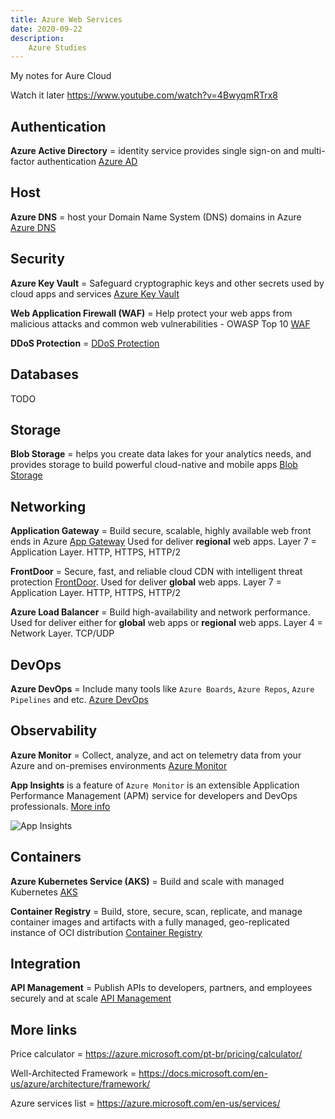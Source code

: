 ```yaml
---
title: Azure Web Services
date: 2020-09-22
description:
    Azure Studies
---
```


My notes for Aure Cloud
<!--more-->

Watch it later https://www.youtube.com/watch?v=4BwyqmRTrx8

## Authentication

**Azure Active Directory** = identity service provides single sign-on and multi-factor authentication [Azure AD](https://azure.microsoft.com/en-us/services/active-directory/#overview)

## Host

**Azure DNS** = host your Domain Name System (DNS) domains in Azure [Azure DNS](https://azure.microsoft.com/en-us/services/dns/#overview)

## Security

**Azure Key Vault** = Safeguard cryptographic keys and other secrets used by cloud apps and services [Azure Key Vault](https://azure.microsoft.com/en-us/services/key-vault/#overview)

**Web Application Firewall (WAF)** = Help protect your web apps from malicious attacks and common web vulnerabilities - OWASP Top 10 [WAF](https://azure.microsoft.com/en-us/services/web-application-firewall/#overview)

**DDoS Protection** = [DDoS Protection](https://azure.microsoft.com/en-us/services/ddos-protection/)

## Databases

TODO

## Storage

**Blob Storage** = helps you create data lakes for your analytics needs, and provides storage to build powerful cloud-native and mobile apps [Blob Storage](https://azure.microsoft.com/en-us/services/storage/blobs/#overview)

## Networking

**Application Gateway** = Build secure, scalable, highly available web front ends in Azure [App Gateway](https://azure.microsoft.com/en-us/services/application-gateway/) Used for deliver __**regional**__ web apps. Layer 7 = Application Layer. HTTP, HTTPS, HTTP/2

**FrontDoor** = Secure, fast, and reliable cloud CDN with intelligent threat protection [FrontDoor](https://azure.microsoft.com/en-us/services/frontdoor/). Used for deliver __**global**__ web apps. Layer 7 = Application Layer. HTTP, HTTPS, HTTP/2

**Azure Load Balancer** = Build high-availability and network performance. Used for deliver either for __**global**__ web apps or __**regional**__ web apps. Layer 4 = Network Layer. TCP/UDP

## DevOps

**Azure DevOps** = Include many tools like `Azure Boards`, `Azure Repos`, `Azure Pipelines` and etc. [Azure DevOps](https://azure.microsoft.com/en-us/services/devops/#overview)

## Observability

**Azure Monitor** = Collect, analyze, and act on telemetry data from your Azure and on-premises environments [Azure Monitor](https://azure.microsoft.com/en-us/services/monitor/#overview)

**App Insights** is a feature of `Azure Monitor` is an extensible Application Performance Management (APM) service for developers and DevOps professionals. [More info](https://docs.microsoft.com/en-us/azure/azure-monitor/app/app-insights-overview)

![App Insights](https://docs.microsoft.com/en-us/azure/azure-monitor/app/media/app-insights-overview/diagram.png)

## Containers

**Azure Kubernetes Service (AKS)** = Build and scale with managed Kubernetes [AKS](https://azure.microsoft.com/en-us/services/kubernetes-service/)

**Container Registry** = Build, store, secure, scan, replicate, and manage container images and artifacts with a fully managed, geo-replicated instance of OCI distribution [Container Registry](https://azure.microsoft.com/en-us/services/container-registry/)

## Integration

**API Management** = Publish APIs to developers, partners, and employees securely and at scale [API Management](https://azure.microsoft.com/en-us/services/api-management/)

## More links

Price calculator = https://azure.microsoft.com/pt-br/pricing/calculator/

Well-Architected Framework = https://docs.microsoft.com/en-us/azure/architecture/framework/

Azure services list = https://azure.microsoft.com/en-us/services/


